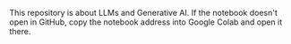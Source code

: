 This repository is about LLMs and Generative AI. 
If the notebook doesn't open in GitHub, copy the notebook address into Google Colab and open it there.
